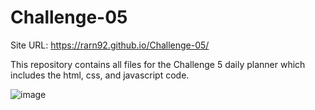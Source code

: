 # Challenge-05

Site URL: https://rarn92.github.io/Challenge-05/

This repository contains all files for the Challenge 5 daily planner which includes the html, css, and javascript code.

![image](https://user-images.githubusercontent.com/106767290/179307737-fc1c10fd-72d4-4838-9856-d16c7313340d.png)
